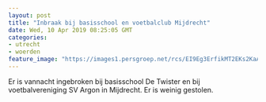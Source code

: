 ```yaml
---
layout: post
title: "Inbraak bij basisschool en voetbalclub Mijdrecht"
date: Wed, 10 Apr 2019 08:25:05 GMT
categories: 
- utrecht 
- woerden 
feature_image: "https://images1.persgroep.net/rcs/EI9Eg3ErfikMT2EKs2KaAi7goqY/diocontent/145225262/_fitwidth/400/?appId=21791a8992982cd8da851550a453bd7f&quality=0.7"
---
```


Er is vannacht ingebroken bij basisschool De Twister en bij voetbalvereniging SV Argon in Mijdrecht. Er is weinig gestolen.
